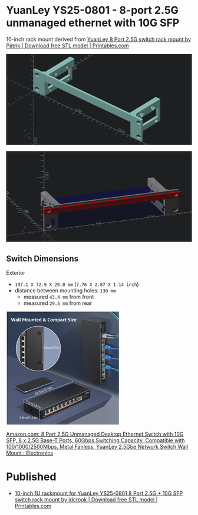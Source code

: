 # YuanLey YS25-0801 - 8-port 2.5G unmanaged ethernet with 10G SFP

10-inch rack mount derived from [YuanLey 8 Port 2.5G switch rack mount by Patrik | Download free STL model | Printables.com](https://www.printables.com/model/855167-yuanley-8-port-25g-switch-rack-mount)

![parts](assembly.png)

![mockup](in-place-sizing.png)

## Switch Dimensions


Exterior

-	`197.1 X 72.9 X 29.0 mm`  (`7.76 X 2.87 X 1.14 inch`)
-	distance between mounting holes: `130 mm`
	-	measured `43.4 mm` from front
	-	measured `29.5 mm` from rear


![dimensions](wall-mount.png)

[Amazon.com: 8 Port 2.5G Unmanaged Desktop Ethernet Switch with 10G SFP, 8 x 2.5G Base-T Ports, 60Gbps Switching Capacity, Compatible with 100/1000/2500Mbps, Metal Fanless, YuanLey 2.5Gbe Network Switch Wall Mount : Electronics](https://www.amazon.com/dp/B0C64X3625)


# Published

- [10-inch 1U rackmount for YuanLey YS25-0801 8 Port 2.5G + 10G SFP switch rack mount by idcrook | Download free STL model | Printables.com](https://www.printables.com/model/1341992-10-inch-1u-rackmount-for-yuanley-ys25-0801-8-port)
